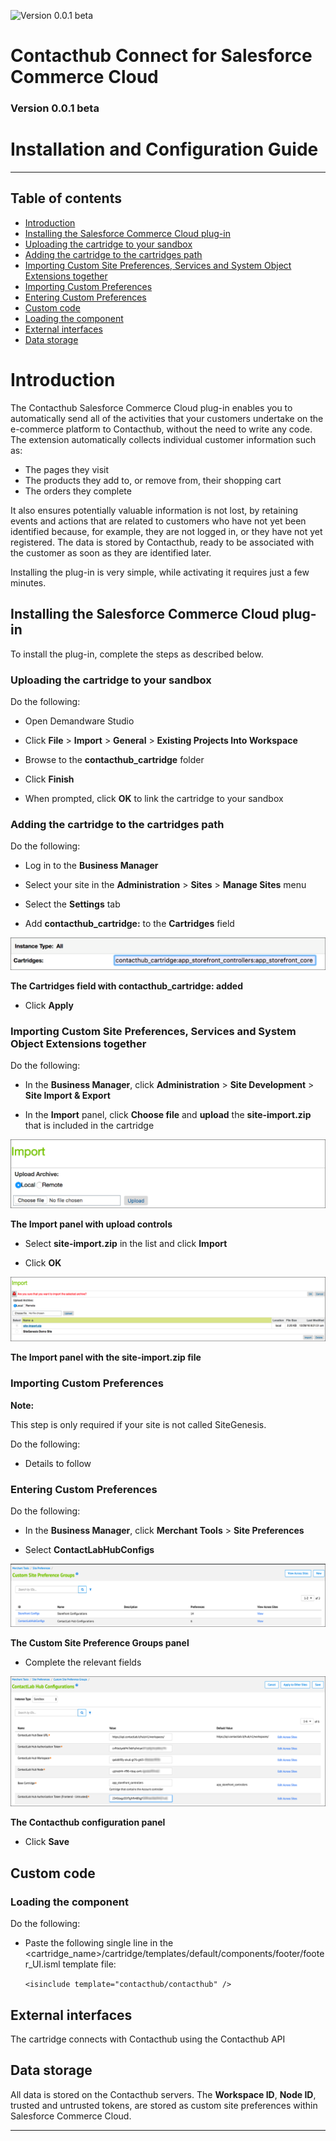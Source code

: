 ![Version 0.0.1 beta](https://img.shields.io/badge/version-0.0.1%20beta-0072bc.svg)

# Contacthub Connect for Salesforce Commerce Cloud  
### Version 0.0.1 beta  
# Installation and Configuration Guide  

----------

## Table of contents

- [Introduction](#Introduction)  
- [Installing the Salesforce Commerce Cloud plug-in](#InstallingPlugIn)  
- [Uploading the cartridge to your sandbox](#UploadingCartridge)  
- [Adding the cartridge to the cartridges path](#AddingCartridgeToPath)  
- [Importing Custom Site Preferences, Services and System Object Extensions together](#ImportingTogether)  
- [Importing Custom Preferences](#ImportingCustomPreferences)  
- [Entering Custom Preferences](#EnteringCustomPreferences)  
- [Custom code](#CustomCode)  
- [Loading the component](#LoadingComponent)  
- [External interfaces](#ExternalInterfaces)  
- [Data storage](#DataStorage)  

<a name="Introduction"/>  

# Introduction  

The Contacthub Salesforce Commerce Cloud plug-in enables you to automatically send all of the activities that your customers undertake on the e-commerce platform to Contacthub, without the need to write any code. The extension automatically collects individual customer information such as:
- The pages they visit
- The products they add to, or remove from, their shopping cart
- The orders they complete

It also ensures potentially valuable information is not lost, by retaining events and actions that are related to customers who have not yet been identified because, for example, they are not logged in, or they have not yet registered. The data is stored by Contacthub, ready to be associated with the customer as soon as they are identified later.

Installing the plug-in is very simple, while activating it requires just a few minutes. 

<a name="InstallingPlugIn"/>  

## Installing the Salesforce Commerce Cloud plug-in

To install the plug-in, complete the steps as described below.  

<a name="UploadingCartridge"/>  

### Uploading the cartridge to your sandbox  

Do the following:  

- Open Demandware Studio  

- Click **File** > **Import** > **General** > **Existing Projects Into Workspace**  

- Browse to the **contacthub_cartridge** folder  

- Click **Finish**  

- When prompted, click **OK** to link the cartridge to your sandbox  

<a name="AddingCartridgeToPath"/>

### Adding the cartridge to the cartridges path   

Do the following:  

- Log in to the **Business Manager**  

- Select your site in the **Administration** > **Sites** > **Manage Sites** menu  

- Select the **Settings** tab  

- Add **contacthub_cartridge:** to the **Cartridges** field  

![Cartridges Field](image/CartridgesField.png)  

**The Cartridges field with contacthub_cartridge: added**  

- Click **Apply**  

<a name="ImportingTogether"/>

### Importing Custom Site Preferences, Services and System Object Extensions together  

Do the following:  

- In the **Business Manager**, click **Administration** > **Site Development** > **Site Import & Export**  

- In the **Import** panel, click **Choose file** and **upload** the **site-import.zip** that is included in the cartridge  

![Import Upload](image/Import1.png)  

**The Import panel with upload controls**  

- Select **site-import.zip** in the list and click **Import**  

- Click **OK**  

![Import Import](image/Import2.png)  

**The Import panel with the site-import.zip file**  

<a name="ImportingCustomPreferences"/>

### Importing Custom Preferences  

**Note:**  

This step is only required if your site is not called SiteGenesis.  

Do the following:  

- Details to follow  

<a name="EnteringCustomPreferences"/>

### Entering Custom Preferences  

Do the following:  

- In the **Business Manager**, click **Merchant Tools** > **Site Preferences**  

- Select **ContactLabHubConfigs**  

![Custom Site](image/CustomSite.png)  

**The Custom Site Preference Groups panel**  

- Complete the relevant fields  

![Contacthub Config](image/ChubConfig.png)  

**The Contacthub configuration panel**  

- Click **Save**  

<a name="CustomCode"/>

## Custom code  

<a name="LoadingComponent"/>

### Loading the component  

Do the following:  

- Paste the following single line in the <cartridge_name>/cartridge/templates/default/components/footer/footer_UI.isml template file:  

    `<isinclude template="contacthub/contacthub" />`  

<a name="ExternalInterfaces"/>

## External interfaces  

The cartridge connects with Contacthub using the Contacthub API

<a name="DataStorage"/>

## Data storage  

All data is stored on the Contacthub servers. The **Workspace ID**, **Node ID**, trusted and untrusted tokens, are stored as custom site preferences within Salesforce Commerce Cloud.

----------
